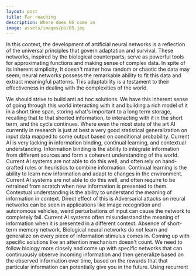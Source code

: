 ```yaml
---
layout: post
title: Far reaching
description: Where does NS come in 
image: assets/images/pic05.jpg
---
```


In this context, the development of artificial neural networks is a reflection of the universal principles that govern adaptation and survival. These networks, inspired by the biological counterparts, serve as powerful tools for approximating functions and making sense of complex data. In spite of its inherent simplicity, It doesn't matter how random or chaotic the data may seem; neural networks possess the remarkable ability to fit this data and extract meaningful patterns. This adaptability is a testament to their effectiveness in dealing with the complexities of the world.

We should strive to build anti ad hoc solutions. We have this inherent sense of going through this world interacting with it and building a rich model of it in a short time span, storing what's important to a long term storage, recalling that to that shorted information, to interacting with it in the short term, and the cycle continues. Where even the most state of the art AI currently in research is just at best a very good statistical generalization on input data mapped to some output based on conditional probability. Current AI is very lacking in information binding, continual learning, and contextual understanding.
Information binding is the ability to integrate information from different sources and form a coherent understanding of the world. Current AI systems are not able to do this well, and often rely on hand-crafted rules or heuristics to combine information.
Continual learning is the ability to learn new information and adapt to changes in the environment. Current AI systems are not able to do this well, and often require to be retrained from scratch when new information is presented to them.
Contextual understanding is the ability to understand the meaning of information in context. Direct effect of this is Adversarial attacks on neural networks can be seen in applications like image recognition and autonomous vehicles, weird perturbations of input can cause the network to completely fail.   Current AI systems often misunderstand the meaning of information when it is presented in a different context.
Absence of short-term memory network. Biological neural networks do not learn and generalize on every piece of information stimulus comes in. Coming up with specific solutions like an attention mechanism doesn't count. We need to follow biology more closely and come up with specific networks that can continuously observe incoming information and then generalize based on the observed information over time, based on the rewards that that particular information can potentially give you in the future. Using recurrent

